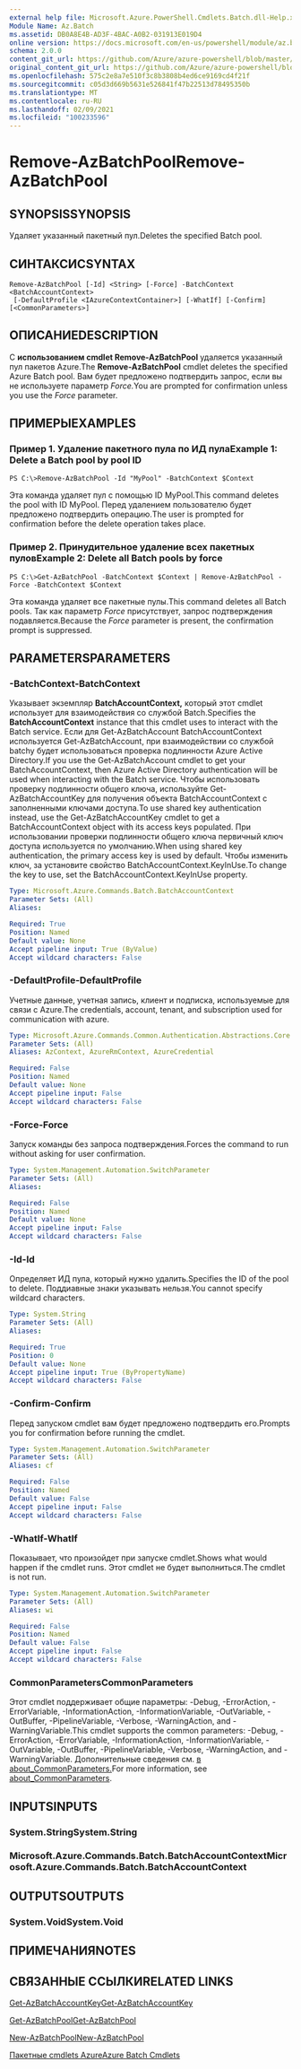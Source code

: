 ```yaml
---
external help file: Microsoft.Azure.PowerShell.Cmdlets.Batch.dll-Help.xml
Module Name: Az.Batch
ms.assetid: DB0A8E4B-AD3F-4BAC-A0B2-031913E019D4
online version: https://docs.microsoft.com/en-us/powershell/module/az.batch/remove-azbatchpool
schema: 2.0.0
content_git_url: https://github.com/Azure/azure-powershell/blob/master/src/Batch/Batch/help/Remove-AzBatchPool.md
original_content_git_url: https://github.com/Azure/azure-powershell/blob/master/src/Batch/Batch/help/Remove-AzBatchPool.md
ms.openlocfilehash: 575c2e8a7e510f3c8b3808b4ed6ce9169cd4f21f
ms.sourcegitcommit: c05d3d669b5631e526841f47b22513d78495350b
ms.translationtype: MT
ms.contentlocale: ru-RU
ms.lasthandoff: 02/09/2021
ms.locfileid: "100233596"
---
```

# <span data-ttu-id="0906e-101">Remove-AzBatchPool</span><span class="sxs-lookup"><span data-stu-id="0906e-101">Remove-AzBatchPool</span></span>

## <span data-ttu-id="0906e-102">SYNOPSIS</span><span class="sxs-lookup"><span data-stu-id="0906e-102">SYNOPSIS</span></span>
<span data-ttu-id="0906e-103">Удаляет указанный пакетный пул.</span><span class="sxs-lookup"><span data-stu-id="0906e-103">Deletes the specified Batch pool.</span></span>

## <span data-ttu-id="0906e-104">СИНТАКСИС</span><span class="sxs-lookup"><span data-stu-id="0906e-104">SYNTAX</span></span>

```
Remove-AzBatchPool [-Id] <String> [-Force] -BatchContext <BatchAccountContext>
 [-DefaultProfile <IAzureContextContainer>] [-WhatIf] [-Confirm] [<CommonParameters>]
```

## <span data-ttu-id="0906e-105">ОПИСАНИЕ</span><span class="sxs-lookup"><span data-stu-id="0906e-105">DESCRIPTION</span></span>
<span data-ttu-id="0906e-106">С **использованием cmdlet Remove-AzBatchPool** удаляется указанный пул пакетов Azure.</span><span class="sxs-lookup"><span data-stu-id="0906e-106">The **Remove-AzBatchPool** cmdlet deletes the specified Azure Batch pool.</span></span>
<span data-ttu-id="0906e-107">Вам будет предложено подтвердить запрос, если вы не используете параметр *Force.*</span><span class="sxs-lookup"><span data-stu-id="0906e-107">You are prompted for confirmation unless you use the *Force* parameter.</span></span>

## <span data-ttu-id="0906e-108">ПРИМЕРЫ</span><span class="sxs-lookup"><span data-stu-id="0906e-108">EXAMPLES</span></span>

### <span data-ttu-id="0906e-109">Пример 1. Удаление пакетного пула по ИД пула</span><span class="sxs-lookup"><span data-stu-id="0906e-109">Example 1: Delete a Batch pool by pool ID</span></span>
```
PS C:\>Remove-AzBatchPool -Id "MyPool" -BatchContext $Context
```

<span data-ttu-id="0906e-110">Эта команда удаляет пул с помощью ID MyPool.</span><span class="sxs-lookup"><span data-stu-id="0906e-110">This command deletes the pool with ID MyPool.</span></span>
<span data-ttu-id="0906e-111">Перед удалением пользователю будет предложено подтвердить операцию.</span><span class="sxs-lookup"><span data-stu-id="0906e-111">The user is prompted for confirmation before the delete operation takes place.</span></span>

### <span data-ttu-id="0906e-112">Пример 2. Принудительное удаление всех пакетных пулов</span><span class="sxs-lookup"><span data-stu-id="0906e-112">Example 2: Delete all Batch pools by force</span></span>
```
PS C:\>Get-AzBatchPool -BatchContext $Context | Remove-AzBatchPool -Force -BatchContext $Context
```

<span data-ttu-id="0906e-113">Эта команда удаляет все пакетные пулы.</span><span class="sxs-lookup"><span data-stu-id="0906e-113">This command deletes all Batch pools.</span></span>
<span data-ttu-id="0906e-114">Так как параметр *Force* присутствует, запрос подтверждения подавляется.</span><span class="sxs-lookup"><span data-stu-id="0906e-114">Because the *Force* parameter is present, the confirmation prompt is suppressed.</span></span>

## <span data-ttu-id="0906e-115">PARAMETERS</span><span class="sxs-lookup"><span data-stu-id="0906e-115">PARAMETERS</span></span>

### <span data-ttu-id="0906e-116">-BatchContext</span><span class="sxs-lookup"><span data-stu-id="0906e-116">-BatchContext</span></span>
<span data-ttu-id="0906e-117">Указывает экземпляр **BatchAccountContext,** который этот cmdlet использует для взаимодействия со службой Batch.</span><span class="sxs-lookup"><span data-stu-id="0906e-117">Specifies the **BatchAccountContext** instance that this cmdlet uses to interact with the Batch service.</span></span>
<span data-ttu-id="0906e-118">Если для Get-AzBatchAccount BatchAccountContext используется Get-AzBatchAccount, при взаимодействии со службой batchy будет использоваться проверка подлинности Azure Active Directory.</span><span class="sxs-lookup"><span data-stu-id="0906e-118">If you use the Get-AzBatchAccount cmdlet to get your BatchAccountContext, then Azure Active Directory authentication will be used when interacting with the Batch service.</span></span> <span data-ttu-id="0906e-119">Чтобы использовать проверку подлинности общего ключа, используйте Get-AzBatchAccountKey для получения объекта BatchAccountContext с заполненными ключами доступа.</span><span class="sxs-lookup"><span data-stu-id="0906e-119">To use shared key authentication instead, use the Get-AzBatchAccountKey cmdlet to get a BatchAccountContext object with its access keys populated.</span></span> <span data-ttu-id="0906e-120">При использовании проверки подлинности общего ключа первичный ключ доступа используется по умолчанию.</span><span class="sxs-lookup"><span data-stu-id="0906e-120">When using shared key authentication, the primary access key is used by default.</span></span> <span data-ttu-id="0906e-121">Чтобы изменить ключ, за установите свойство BatchAccountContext.KeyInUse.</span><span class="sxs-lookup"><span data-stu-id="0906e-121">To change the key to use, set the BatchAccountContext.KeyInUse property.</span></span>

```yaml
Type: Microsoft.Azure.Commands.Batch.BatchAccountContext
Parameter Sets: (All)
Aliases:

Required: True
Position: Named
Default value: None
Accept pipeline input: True (ByValue)
Accept wildcard characters: False
```

### <span data-ttu-id="0906e-122">-DefaultProfile</span><span class="sxs-lookup"><span data-stu-id="0906e-122">-DefaultProfile</span></span>
<span data-ttu-id="0906e-123">Учетные данные, учетная запись, клиент и подписка, используемые для связи с Azure.</span><span class="sxs-lookup"><span data-stu-id="0906e-123">The credentials, account, tenant, and subscription used for communication with azure.</span></span>

```yaml
Type: Microsoft.Azure.Commands.Common.Authentication.Abstractions.Core.IAzureContextContainer
Parameter Sets: (All)
Aliases: AzContext, AzureRmContext, AzureCredential

Required: False
Position: Named
Default value: None
Accept pipeline input: False
Accept wildcard characters: False
```

### <span data-ttu-id="0906e-124">-Force</span><span class="sxs-lookup"><span data-stu-id="0906e-124">-Force</span></span>
<span data-ttu-id="0906e-125">Запуск команды без запроса подтверждения.</span><span class="sxs-lookup"><span data-stu-id="0906e-125">Forces the command to run without asking for user confirmation.</span></span>

```yaml
Type: System.Management.Automation.SwitchParameter
Parameter Sets: (All)
Aliases:

Required: False
Position: Named
Default value: None
Accept pipeline input: False
Accept wildcard characters: False
```

### <span data-ttu-id="0906e-126">-Id</span><span class="sxs-lookup"><span data-stu-id="0906e-126">-Id</span></span>
<span data-ttu-id="0906e-127">Определяет ИД пула, который нужно удалить.</span><span class="sxs-lookup"><span data-stu-id="0906e-127">Specifies the ID of the pool to delete.</span></span>
<span data-ttu-id="0906e-128">Поддиавные знаки указывать нельзя.</span><span class="sxs-lookup"><span data-stu-id="0906e-128">You cannot specify wildcard characters.</span></span>

```yaml
Type: System.String
Parameter Sets: (All)
Aliases:

Required: True
Position: 0
Default value: None
Accept pipeline input: True (ByPropertyName)
Accept wildcard characters: False
```

### <span data-ttu-id="0906e-129">-Confirm</span><span class="sxs-lookup"><span data-stu-id="0906e-129">-Confirm</span></span>
<span data-ttu-id="0906e-130">Перед запуском cmdlet вам будет предложено подтвердить его.</span><span class="sxs-lookup"><span data-stu-id="0906e-130">Prompts you for confirmation before running the cmdlet.</span></span>

```yaml
Type: System.Management.Automation.SwitchParameter
Parameter Sets: (All)
Aliases: cf

Required: False
Position: Named
Default value: False
Accept pipeline input: False
Accept wildcard characters: False
```

### <span data-ttu-id="0906e-131">-WhatIf</span><span class="sxs-lookup"><span data-stu-id="0906e-131">-WhatIf</span></span>
<span data-ttu-id="0906e-132">Показывает, что произойдет при запуске cmdlet.</span><span class="sxs-lookup"><span data-stu-id="0906e-132">Shows what would happen if the cmdlet runs.</span></span>
<span data-ttu-id="0906e-133">Этот cmdlet не будет выполниться.</span><span class="sxs-lookup"><span data-stu-id="0906e-133">The cmdlet is not run.</span></span>

```yaml
Type: System.Management.Automation.SwitchParameter
Parameter Sets: (All)
Aliases: wi

Required: False
Position: Named
Default value: False
Accept pipeline input: False
Accept wildcard characters: False
```

### <span data-ttu-id="0906e-134">CommonParameters</span><span class="sxs-lookup"><span data-stu-id="0906e-134">CommonParameters</span></span>
<span data-ttu-id="0906e-135">Этот cmdlet поддерживает общие параметры: -Debug, -ErrorAction, -ErrorVariable, -InformationAction, -InformationVariable, -OutVariable, -OutBuffer, -PipelineVariable, -Verbose, -WarningAction, and -WarningVariable.</span><span class="sxs-lookup"><span data-stu-id="0906e-135">This cmdlet supports the common parameters: -Debug, -ErrorAction, -ErrorVariable, -InformationAction, -InformationVariable, -OutVariable, -OutBuffer, -PipelineVariable, -Verbose, -WarningAction, and -WarningVariable.</span></span> <span data-ttu-id="0906e-136">Дополнительные сведения см. [в about_CommonParameters.](http://go.microsoft.com/fwlink/?LinkID=113216)</span><span class="sxs-lookup"><span data-stu-id="0906e-136">For more information, see [about_CommonParameters](http://go.microsoft.com/fwlink/?LinkID=113216).</span></span>

## <span data-ttu-id="0906e-137">INPUTS</span><span class="sxs-lookup"><span data-stu-id="0906e-137">INPUTS</span></span>

### <span data-ttu-id="0906e-138">System.String</span><span class="sxs-lookup"><span data-stu-id="0906e-138">System.String</span></span>

### <span data-ttu-id="0906e-139">Microsoft.Azure.Commands.Batch.BatchAccountContext</span><span class="sxs-lookup"><span data-stu-id="0906e-139">Microsoft.Azure.Commands.Batch.BatchAccountContext</span></span>

## <span data-ttu-id="0906e-140">OUTPUTS</span><span class="sxs-lookup"><span data-stu-id="0906e-140">OUTPUTS</span></span>

### <span data-ttu-id="0906e-141">System.Void</span><span class="sxs-lookup"><span data-stu-id="0906e-141">System.Void</span></span>

## <span data-ttu-id="0906e-142">ПРИМЕЧАНИЯ</span><span class="sxs-lookup"><span data-stu-id="0906e-142">NOTES</span></span>

## <span data-ttu-id="0906e-143">СВЯЗАННЫЕ ССЫЛКИ</span><span class="sxs-lookup"><span data-stu-id="0906e-143">RELATED LINKS</span></span>

[<span data-ttu-id="0906e-144">Get-AzBatchAccountKey</span><span class="sxs-lookup"><span data-stu-id="0906e-144">Get-AzBatchAccountKey</span></span>](./Get-AzBatchAccountKey.md)

[<span data-ttu-id="0906e-145">Get-AzBatchPool</span><span class="sxs-lookup"><span data-stu-id="0906e-145">Get-AzBatchPool</span></span>](./Get-AzBatchPool.md)

[<span data-ttu-id="0906e-146">New-AzBatchPool</span><span class="sxs-lookup"><span data-stu-id="0906e-146">New-AzBatchPool</span></span>](./New-AzBatchPool.md)

[<span data-ttu-id="0906e-147">Пакетные cmdlets Azure</span><span class="sxs-lookup"><span data-stu-id="0906e-147">Azure Batch Cmdlets</span></span>](/powershell/module/Az.Batch/)
